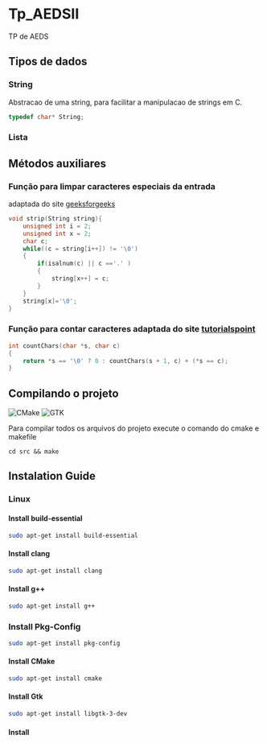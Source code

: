 # Tp_AEDSII

TP de AEDS

## Tipos de dados

### String

 Abstracao de uma string, para facilitar a manipulacao de strings em C.

```c
typedef char* String;
```

### Lista

## Métodos auxiliares

### Função para limpar caracteres especiais da entrada

adaptada do site [geeksforgeeks](https://www.geeksforgeeks.org/c-program-to-trim-leading-white-spaces-from-string/)

```c
void strip(String string){
    unsigned int i = 2;
    unsigned int x = 2;
    char c;
    while((c = string[i++]) != '\0')
    {
        if(isalnum(c) || c =='.' )
        {
            string[x++] = c;
        }
    }
    string[x]='\0';
}
```

### Função para contar caracteres adaptada do site [tutorialspoint](https://www.tutorialspoint.com)
```c
int countChars(char *s, char c)
{
    return *s == '\0' ? 0 : countChars(s + 1, c) + (*s == c);
}
```




## Compilando o projeto

![CMake](
https://img.shields.io/badge/CMake-3.16.3-blue
)
![GTK](
    https://img.shields.io/badge/GTK-3.0-blue
)

Para compilar todos os arquivos do projeto execute o comando do cmake e makefile

```shell
cd src && make
```

## Instalation Guide

### Linux

#### Install build-essential

```bash
sudo apt-get install build-essential
```

#### Install clang

```bash
sudo apt-get install clang

```

#### Install g++

```bash
sudo apt-get install g++
```

### Install Pkg-Config

```bash
sudo apt-get install pkg-config
```

#### Install CMake

```bash
sudo apt-get install cmake
```

#### Install Gtk

```bash
sudo apt-get install libgtk-3-dev
```

#### Install
